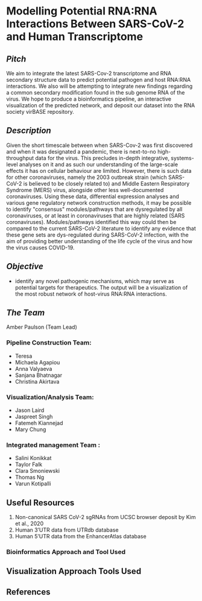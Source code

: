 # Modelling Potential RNA:RNA Interactions Between SARS-CoV-2 and Human Transcriptome

## *Pitch*
We aim to integrate the latest SARS-Cov-2 transcriptome and RNA secondary structure data to predict potential pathogen and host RNA:RNA interactions. We also will be attempting to integrate new findings regarding a common secondary modification found in the sub genome RNA of the virus. We hope to produce a bioinformatics pipeline, an interactive visualization of the predicted network, and deposit our dataset into the RNA society virBASE repository.

## *Description*
Given the short timescale between when SARS-Cov-2 was first discovered and when it was designated a pandemic, there is next-to-no high-throughput data for the virus. This precludes in-depth integrative, systems-level analyses on it and as such our understanding of the large-scale effects it has on cellular behaviour are limited. However, there is such data for other coronaviruses, namely the 2003 outbreak strain (which SARS-CoV-2 is believed to be closely related to) and Middle Eastern Respiratory Syndrome (MERS) virus, alongside other less well-documented coronaviruses. Using these data, differential expression analyses and various gene regulatory network construction methods, it may be possible to identify "consensus" modules/pathways that are dysregulated by all coronaviruses, or at least in coronaviruses that are highly related (SARS coronaviruses). Modules/pathways identified this way could then be compared to the current SARS-CoV-2 literature to identify any evidence that these gene sets are dys-regulated during SARS-CoV-2 infection, with the aim of providing better understanding of the life cycle of the virus and how the virus causes COVID-19.

## *Objective*
* identify any novel pathogenic mechanisms, which may serve as potential targets for therapeutics. The output will be a visualization of the most robust network of host-virus RNA:RNA interactions. 

## *The Team*
 
Amber Paulson (Team Lead)

### Pipeline Construction Team: 
  * Teresa  
  * Michaela Agapiou   
  * Anna Valyaeva
  * Sanjana Bhatnagar  
  * Christina Akirtava 
  
 ### Visualization/Analysis Team:
  * Jason Laird 
  * Jaspreet Singh 
  * Fatemeh Kiannejad 
  * Mary Chung 
  
### Integrated management Team :
* Salini Konikkat 
* Taylor Falk 
* Clara Smoniewski
* Thomas Ng 
* Varun Kotipalli 


## Useful Resources 

1. Non-canonical SARS CoV-2 sgRNAs from UCSC browser deposit by Kim et al., 2020 
2. Human 3’UTR data from  UTRdb database 
3. Human 5’UTR data from the EnhancerAtlas database


### Bioinformatics Approach and Tool Used

## Visualization Approach Tools Used

## References
